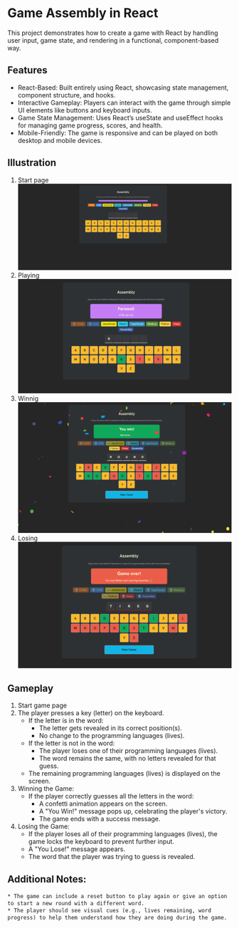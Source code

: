 # Game Assembly in React

This project demonstrates how to create a game with React by handling user input, game state, and rendering in a functional, component-based way.

## Features

* React-Based: Built entirely using React, showcasing state management, component structure, and hooks.
* Interactive Gameplay: Players can interact with the game through simple UI elements like buttons and keyboard inputs.
* Game State Management: Uses React’s useState and useEffect hooks for managing game progress, scores, and health.
* Mobile-Friendly: The game is responsive and can be played on both desktop and mobile devices.

## Illustration
1. Start page
   ![Alt text Start Page](src/assemblyIllustration/mainPage.png)
2. Playing 
   ![Alt text Start Page](src/assemblyIllustration/attentEnter.png)
3. Winnig
   ![Alt text Start Page](src/assemblyIllustration/gameWin.png)
4. Losing
   ![Alt text Start Page](src/assemblyIllustration/gameLose.png)

## Gameplay
1. Start game page
2. The player presses a key (letter) on the keyboard.
    * If the letter is in the word:
         + The letter gets revealed in its correct position(s).
         + No change to the programming languages (lives).
    * If the letter is not in the word:
         + The player loses one of their programming languages (lives).
         + The word remains the same, with no letters revealed for that guess.
     * The remaining programming languages (lives) is displayed on the screen.
3. Winning the Game: 
    * If the player correctly guesses all the letters in the word:
         + A confetti animation appears on the screen.
         + A "You Win!" message pops up, celebrating the player's victory.
         + The game ends with a success message.
4. Losing the Game:
    * If the player loses all of their programming languages (lives), the game locks the keyboard to prevent further input.
    * A "You Lose!" message appears.
    * The word that the player was trying to guess is revealed.
## Additional Notes:
    * The game can include a reset button to play again or give an option to start a new round with a different word.
    * The player should see visual cues (e.g., lives remaining, word progress) to help them understand how they are doing during the game.
